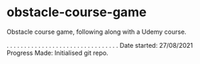 # obstacle-course-game
Obstacle course game, following along with a Udemy course.

. . . . . . . . . . . . . . . . . . . . . . . . . . . . . . . .
Date started: 27/08/2021  
Progress Made: Initialised git repo.  